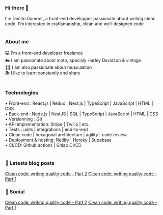 ### Hi there 👋
I'm Dimitri Dumont, a front-end developper passionate about writing clean code. I'm interested in craftsmanship, clean and well-designed code
<br/>
<br/>

### About me
💻 I'm a front-end developer freelance<br/>
🏍 I am passionate about moto, specialy Harley Davidson & vintage<br/>
🏋️‍♂️ I am also passionate about musculation<br/>
📚 I like to learn constantly and share
<br/>
<br/>

### Technologies
▪ Front-end : React.js | Redux | Next.js | TypeScript | JavaScript | HTML | CSS<br/>
▪ Back-end : Node.js | NestJS | SQL | TypeScript | JavaScript | HTML | CSS<br/>
▪ Versionning : Git<br/>
▪ API implementation: Stripe | Twilio | etc.<br/>
▪ Tests : units | integrations | end-to-end<br/>
▪ Clean code | hexagonal architecture | agility | code review<br/>
▪ Deployment & hosting: Netlify | Heroky | Supabase<br/>
▪ CI/CD: Github actions | Gitlab CI/CD
<br/>
<br/>

### 📖 Latests blog posts
<a href="https://www.dimitri-dumont.fr/ecrire-code-de-qualite-2">Clean code: writing quality code - Part 2</a>
<a href="https://www.dimitri-dumont.fr/ecrire-code-de-qualite-1">Clean code: writing quality code - Part 1</a>

### 🔌 Social
<a href="https://www.dimitri-dumont.fr/ecrire-code-de-qualite-2">Clean code: writing quality code - Part 2</a>
<a href="https://www.dimitri-dumont.fr/ecrire-code-de-qualite-1">Clean code: writing quality code - Part 1</a>

